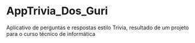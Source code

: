 # AppTrivia_Dos_Guri
Aplicativo de perguntas e respostas estilo Trivia, resultado de um projeto para o curso técnico de informática
